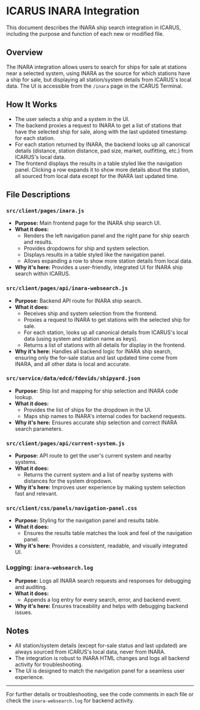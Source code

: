 # ICARUS INARA Integration

This document describes the INARA ship search integration in ICARUS, including the purpose and function of each new or modified file.

## Overview

The INARA integration allows users to search for ships for sale at stations near a selected system, using INARA as the source for which stations have a ship for sale, but displaying all station/system details from ICARUS's local data. The UI is accessible from the `/inara` page in the ICARUS Terminal.

## How It Works

- The user selects a ship and a system in the UI.
- The backend proxies a request to INARA to get a list of stations that have the selected ship for sale, along with the last updated timestamp for each station.
- For each station returned by INARA, the backend looks up all canonical details (distance, station distance, pad size, market, outfitting, etc.) from ICARUS's local data.
- The frontend displays the results in a table styled like the navigation panel. Clicking a row expands it to show more details about the station, all sourced from local data except for the INARA last updated time.

## File Descriptions

### `src/client/pages/inara.js`
- **Purpose:** Main frontend page for the INARA ship search UI.
- **What it does:**
  - Renders the left navigation panel and the right pane for ship search and results.
  - Provides dropdowns for ship and system selection.
  - Displays results in a table styled like the navigation panel.
  - Allows expanding a row to show more station details from local data.
- **Why it's here:** Provides a user-friendly, integrated UI for INARA ship search within ICARUS.

### `src/client/pages/api/inara-websearch.js`
- **Purpose:** Backend API route for INARA ship search.
- **What it does:**
  - Receives ship and system selection from the frontend.
  - Proxies a request to INARA to get stations with the selected ship for sale.
  - For each station, looks up all canonical details from ICARUS's local data (using system and station name as keys).
  - Returns a list of stations with all details for display in the frontend.
- **Why it's here:** Handles all backend logic for INARA ship search, ensuring only the for-sale status and last updated time come from INARA, and all other data is local and accurate.

### `src/service/data/edcd/fdevids/shipyard.json`
- **Purpose:** Ship list and mapping for ship selection and INARA code lookup.
- **What it does:**
  - Provides the list of ships for the dropdown in the UI.
  - Maps ship names to INARA's internal codes for backend requests.
- **Why it's here:** Ensures accurate ship selection and correct INARA search parameters.

### `src/client/pages/api/current-system.js`
- **Purpose:** API route to get the user's current system and nearby systems.
- **What it does:**
  - Returns the current system and a list of nearby systems with distances for the system dropdown.
- **Why it's here:** Improves user experience by making system selection fast and relevant.

### `src/client/css/panels/navigation-panel.css`
- **Purpose:** Styling for the navigation panel and results table.
- **What it does:**
  - Ensures the results table matches the look and feel of the navigation panel.
- **Why it's here:** Provides a consistent, readable, and visually integrated UI.

### Logging: `inara-websearch.log`
- **Purpose:** Logs all INARA search requests and responses for debugging and auditing.
- **What it does:**
  - Appends a log entry for every search, error, and backend event.
- **Why it's here:** Ensures traceability and helps with debugging backend issues.

## Notes
- All station/system details (except for-sale status and last updated) are always sourced from ICARUS's local data, never from INARA.
- The integration is robust to INARA HTML changes and logs all backend activity for troubleshooting.
- The UI is designed to match the navigation panel for a seamless user experience.

---
For further details or troubleshooting, see the code comments in each file or check the `inara-websearch.log` for backend activity.
